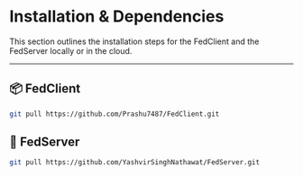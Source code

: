# Installation & Dependencies

This section outlines the installation steps for the FedClient and the FedServer locally or in the cloud.

---

## 📦 FedClient

```bash
git pull https://github.com/Prashu7487/FedClient.git
```

## 🐍 FedServer

```bash
git pull https://github.com/YashvirSinghNathawat/FedServer.git
```
